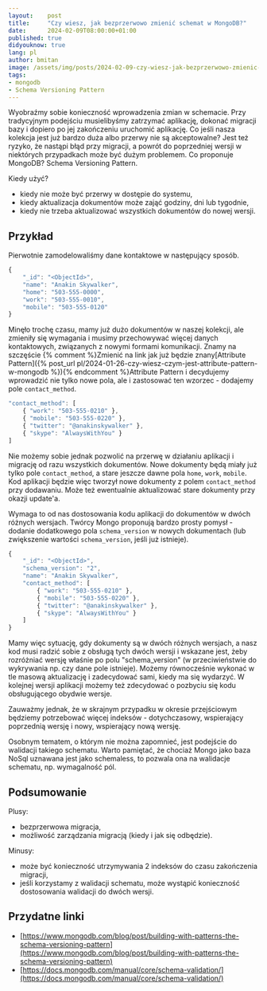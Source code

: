 ```yaml
---
layout:    post
title:     "Czy wiesz, jak bezprzerwowo zmienić schemat w MongoDB?"
date:      2024-02-09T08:00:00+01:00
published: true
didyouknow: true
lang: pl
author: bmitan
image: /assets/img/posts/2024-02-09-czy-wiesz-jak-bezprzerwowo-zmienic-schemat-w-mongodb/code.webp
tags:
- mongodb
- Schema Versioning Pattern
---
```


Wyobraźmy sobie konieczność wprowadzenia zmian w schemacie. Przy tradycyjnym podejściu musielibyśmy zatrzymać aplikację, dokonać migracji bazy i dopiero po jej zakończeniu uruchomić aplikację.  Co jeśli nasza kolekcja jest już bardzo duża albo przerwy nie są akceptowalne? Jest też ryzyko, że nastąpi błąd przy migracji, a powrót do poprzedniej wersji w niektórych przypadkach może być dużym problemem. Co proponuje MongoDB? Schema Versioning Pattern.

Kiedy użyć?
- kiedy nie może być przerwy w dostępie do systemu,
- kiedy aktualizacja dokumentów może zająć godziny, dni lub tygodnie,
- kiedy nie trzeba aktualizować wszystkich dokumentów do nowej wersji.

## Przykład
Pierwotnie zamodelowaliśmy dane kontaktowe w następujący sposób.

```javascript
{
    "_id": "<ObjectId>",
    "name": "Anakin Skywalker",
    "home": "503-555-0000",
    "work": "503-555-0010",
    "mobile": "503-555-0120"
}
```

Minęło trochę czasu, mamy już dużo dokumentów w naszej kolekcji, ale zmieniły się wymagania i musimy przechowywać więcej danych kontaktowych, związanych z nowymi formami komunikacji. Znamy na szczęście {% comment %}Zmienić na link jak już będzie znany[Attribute Pattern]({% post_url pl/2024-01-26-czy-wiesz-czym-jest-attribute-pattern-w-mongodb %}){% endcomment %}Attribute Pattern i decydujemy wprowadzić nie tylko nowe pola, ale i zastosować ten wzorzec - dodajemy pole `contact_method`.
```javascript
"contact_method": [
    { "work": "503-555-0210" },
    { "mobile": "503-555-0220" },
    { "twitter": "@anakinskywalker" },
    { "skype": "AlwaysWithYou" }
]
```

Nie możemy sobie jednak pozwolić na przerwę w działaniu aplikacji i migrację od razu wszystkich dokumentów. Nowe dokumenty będą miały już tylko pole `contact_method`, a stare jeszcze dawne pola `home`, `work`, `mobile`.  Kod aplikacji będzie więc tworzył nowe dokumenty z polem `contact_method` przy dodawaniu. Może też ewentualnie aktualizować stare dokumenty przy okazji update'a.

Wymaga to od nas dostosowania kodu aplikacji do dokumentów w dwóch różnych wersjach. Twórcy Mongo proponują bardzo prosty pomysł - dodanie dodatkowego pola `schema_version` w nowych dokumentach (lub zwiększenie wartości `schema_version`, jeśli już istnieje).

```javascript
{
    "_id": "<ObjectId>",
    "schema_version": "2",
    "name": "Anakin Skywalker",
    "contact_method": [
        { "work": "503-555-0210" },
        { "mobile": "503-555-0220" },
        { "twitter": "@anakinskywalker" },
        { "skype": "AlwaysWithYou" }
    ]
}
```

Mamy więc sytuację, gdy dokumenty są w dwóch różnych wersjach, a nasz kod musi radzić sobie z obsługą tych dwóch wersji i wskazane jest, żeby rozróżniać wersję właśnie po polu "schema_version" (w przeciwieństwie do wykrywania np. czy dane pole istnieje). Możemy równocześnie wykonać w tle masową aktualizację i zadecydować sami, kiedy ma się wydarzyć. W kolejnej wersji aplikacji możemy też zdecydować o pozbyciu się kodu obsługującego obydwie wersje.

Zauważmy jednak, że w skrajnym przypadku w okresie przejściowym będziemy potrzebować więcej indeksów - dotychczasowy, wspierający poprzednią wersję i nowy, wspierający nową wersję.

Osobnym tematem, o którym nie można zapomnieć, jest podejście do walidacji takiego schematu. Warto pamiętać, że chociaż Mongo jako baza NoSql uznawana jest jako schemaless, to pozwala ona na walidacje schematu, np. wymagalność pól.

## Podsumowanie

Plusy:
- bezprzerwowa migracja,
- możliwość zarządzania migracją (kiedy i jak się odbędzie).

Minusy:
- może być konieczność utrzymywania 2 indeksów do czasu zakończenia migracji,
- jeśli korzystamy z walidacji schematu, może wystąpić konieczność dostosowania walidacji do dwóch wersji.

## Przydatne linki
- [https://www.mongodb.com/blog/post/building-with-patterns-the-schema-versioning-pattern](https://www.mongodb.com/blog/post/building-with-patterns-the-schema-versioning-pattern)
- [https://docs.mongodb.com/manual/core/schema-validation/](https://docs.mongodb.com/manual/core/schema-validation/)